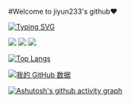 #Welcome to jiyun233's github❤

[![Typing SVG](https://readme-typing-svg.herokuapp.com?font=Fira+Code&pause=1000&color=2787F7&center=true&vCenter=true&repeat=false&width=435&lines=jiyun233%E3%81%AF%E3%81%A8%E3%81%A6%E3%82%82%E5%8F%AF%E6%84%9B%E3%81%84%E3%81%A7%E3%81%99%EF%BC%81)](https://git.io/typing-svg)

<p>
<a href="https://space.bilibili.com/245830927"><img src="https://img.shields.io/static/v1?label=Space&message=Bilibili&color=blue"/></a>
<a href="https://github.com/jiyun233/CubeBase"><img src="https://img.shields.io/github/last-commit/jiyun233/CubeBase"/></a>
<a href="https://github.com/jiyun233/CubeBase"><img src="https://img.shields.io/github/commit-activity/y/jiyun233/CubeBase"/></a>
</p>

[![Top Langs](https://github-readme-stats.vercel.app/api/top-langs/?username=jiyun233)](https://github.com/jiyun233/github-readme-stats)

[![我的 GitHub 数据](https://github-readme-stats.vercel.app/api?username=jiyun233)]()

[![Ashutosh's github activity graph](https://github-readme-activity-graph.cyclic.app/graph?username=jiyun233&bg_color=F5F5FF&color=1E90FF&line=24292e&point=24292e&area=true&hide_border=true)](https://github.com/jiyun233/github-readme-activity-graph)
